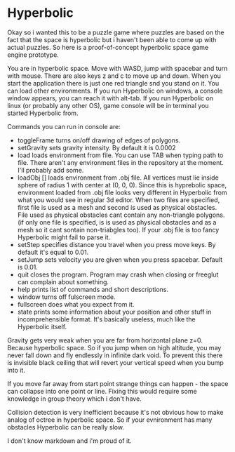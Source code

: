 # Hyperbolic
Okay so i wanted this to be a puzzle game where puzzles are based on the fact that the space is hyperbolic but i haven't been able to come up with actual puzzles.
So here is a proof-of-concept hyperbolic space game engine prototype.

You are in hyperbolic space. Move with WASD, jump with spacebar and turn with mouse. There are also keys z and c to move up and down.
When you start the application there is just one red triangle snd you stand on it. You can load other environments.
If you run Hyperbolic on windows, a console window appears, you can reach it with alt-tab.
If you run Hyperbolic on linux (or probably any other OS), game console will be in terminal you started Hyperbolic from.

Commands you can run in console are:
- toggleFrame turns on/off drawing of edges of polygons.
- setGravity <number> sets gravity intensity. By default it is 0.0002
- load <path to file> loads environment from file. You can use TAB when typing path to file. There aren't any environment files in the repository at the moment. I'll probably add some.
- loadObj <path to file> [<path to file>] loads environment from .obj file. All vertices must lie inside sphere of radius 1 with center at (0, 0, 0). Since this is hyprebolic space, environment loaded from .obj file looks very different in Hyperbolic from what you would see in regular 3d editor. When two files are specified, first file is used as a mesh and second is used as physical obstacles. File used as physical obstacles cant contain any non-triangle polygons. (if only one file is specified, is is used as physical obstacles and as a mesh so it cant sontain non-triabgles too). If your .obj file is too fancy Hyperbolic might fail to parse it.
 - setStep <number> specifies distance you travel when you press move keys. By default it's equal to 0.01.
 - setJump sets velocity you are given when you press spacebar. Default is 0.01.
- quit closes the program. Program may crash when closing or freeglut can complain about something.
- help prints list of commands and short descriptions.
- window turns off fulscreen mode.
- fullscreen does what you expect from it.
- state prints some information about your position and other stuff in incomprehensible format. It's basically useless, much like the Hyperbolic itself.

Gravity gets very weak when you are far from horizontal plane z=0. Because hyperbolic space. So if you jump when on high altitude, you may never fall down and fly endlessly in infinite dark void. To prevent this there is invisible black ceiling that will revert your vertical speed when you bump into it.

If you move far away from start point strange things can happen - the space can collapse into one point or line. Fixing this would require some knowledge in group theory which i don't have. 

Collision detection is very inefficient because it's not obvious how to make analog of octree in hyperbolic space. So if your evnironment has many obstacles Hyperbolic can be really slow.

I don't know markdown and i'm proud of it.
